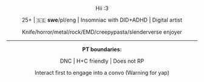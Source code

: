 <div align="center">
    Hii :3
<p>25+ | 🇸🇪 <b>swe</b>/pl/eng | Insomniac with DID+ADHD | Digital artist<p>Knife/horror/metal/rock/EMD/creepypasta/slenderverse enjoyer</p>

 <hr><b>PT boundaries:</b>
  <p>DNC | H+C friendly | Does not RP
  <p>Interact first to engage into a convo (Warning for yap)
</div>

